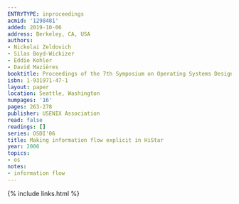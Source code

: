 ```yaml
---
ENTRYTYPE: inproceedings
acmid: '1298481'
added: 2019-10-06
address: Berkeley, CA, USA
authors:
- Nickolai Zeldovich
- Silas Boyd-Wickizer
- Eddie Kohler
- David Mazières
booktitle: Proceedings of the 7th Symposium on Operating Systems Design and Implementation
isbn: 1-931971-47-1
layout: paper
location: Seattle, Washington
numpages: '16'
pages: 263-278
publisher: USENIX Association
read: false
readings: []
series: OSDI'06
title: Making information flow explicit in HiStar
year: 2006
topics:
- os
notes:
- information flow
---
```

{% include links.html %}
